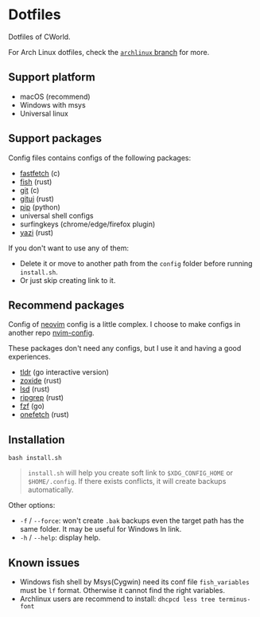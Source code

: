 # Dotfiles

Dotfiles of CWorld.

For Arch Linux dotfiles, check the [`archlinux` branch](https://github.com/cworld1/dotfiles/tree/archlinux) for more.

## Support platform

- macOS (recommend)
- Windows with msys
- Universal linux

## Support packages

Config files contains configs of the following packages:

- [fastfetch](https://github.com/fastfetch-cli/fastfetch) (c)
- [fish](https://github.com/fish-shell/fish-shell) (rust)
- [git](https://github.com/git/git) (c)
- [gitui](https://github.com/extrawurst/gitui) (rust)
- [pip](https://github.com/pypa/pip) (python)
- universal shell configs
- surfingkeys (chrome/edge/firefox plugin)
- [yazi](https://github.com/sxyazi/yazi) (rust)

If you don't want to use any of them:

- Delete it or move to another path from the `config` folder before running `install.sh`.
- Or just skip creating link to it.

## Recommend packages

Config of [neovim](https://github.com/neovim/neovim) config is a little complex. I choose to make configs in another repo [nvim-config](https://github.com/cworld1/nvim-config/).

These packages don't need any configs, but I use it and having a good experiences.

- [tldr](https://github.com/isacikgoz/tldr) (go interactive version)
- [zoxide](https://github.com/ajeetdsouza/zoxide) (rust)
- [lsd](https://github.com/lsd-rs/lsd) (rust)
- [ripgrep](https://github.com/BurntSushi/ripgrep) (rust)
- [fzf](https://github.com/junegunn/fzf) (go)
- [onefetch](https://github.com/o2sh/onefetch/) (rust)

## Installation

```shell
bash install.sh
```

> `install.sh` will help you create soft link to `$XDG_CONFIG_HOME` or `$HOME/.config`. If there exists conflicts, it will create backups automatically.

Other options:

- `-f` / `--force`: won't create `.bak` backups even the target path has the same folder. It may be useful for Windows ln link.
- `-h` / `--help`: display help.

## Known issues

- Windows fish shell by Msys(Cygwin) need its conf file `fish_variables` must be `lf` format. Otherwise it cannot find the right variables.
- Archlinux users are recommend to install: `dhcpcd less tree terminus-font`
